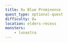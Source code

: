 ```yaml
---
title: 8★ Blue Prominence
quest_type: optional-quest
difficulty: 8★
location: elders-recess
monsters:
    - lunastra
---
```

